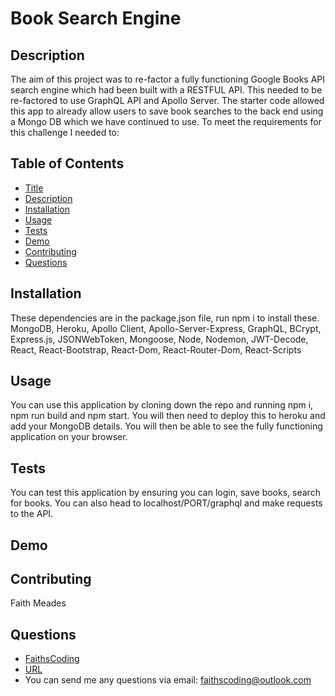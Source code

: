 # Book Search Engine

## Description

The aim of this project was to re-factor a fully functioning Google Books API search engine which had been built with a RESTFUL API. This needed to be re-factored to use GraphQL API and Apollo Server. The starter code allowed this app to already allow users to save book searches to the back end using a Mongo DB which we have continued to use. To meet the requirements for this challenge I needed to: 

## Table of Contents

- [Title](#title)
- [Description](#description)
- [Installation](#installation)
- [Usage](#usage)
- [Tests](#tests)
- [Demo](#demo)
- [Contributing](#contributing)
- [Questions](#questions)

## Installation
These dependencies are in the package.json file, run npm i to install these. 
MongoDB, Heroku, Apollo Client, Apollo-Server-Express, GraphQL, BCrypt, Express.js, JSONWebToken, Mongoose, Node, Nodemon, JWT-Decode, React, React-Bootstrap, React-Dom, React-Router-Dom, React-Scripts

## Usage

You can use this application by cloning down the repo and running npm i, npm run build and npm start. You will then need to deploy this to heroku and add your MongoDB details. You will then be able to see the fully functioning application on your browser.

## Tests

You can test this application by ensuring you can login, save books, search for books. You can also head to localhost/PORT/graphql and make requests to the API. 

## Demo

## Contributing

Faith Meades

## Questions
- [FaithsCoding](https://github.com/FaithsCoding)
- [URL](https://github.com/FaithsCoding/book-search-engine)
- You can send me any questions via email: faithscoding@outlook.com